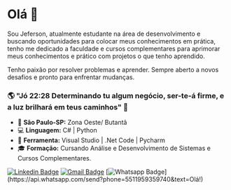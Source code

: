 # Olá 👋

Sou Jeferson, atualmente estudante na área de desenvolvimento e buscando oportunidades para colocar meus conhecimentos em prática, tenho me dedicado a faculdade e cursos complementares para aprimorar meus conhecimentos e prático com projetos o que tenho aprendido. 

Tenho paixão por resolver problemas e aprender. Sempre aberto a novos desafios e pronto para enfrentar mudanças.

### 🌎 "Jó 22:28 Determinando tu algum negócio, ser-te-á firme, e a luz brilhará em teus caminhos" 🙏

- 📍 **São Paulo-SP:** Zona Oeste/ Butantã
- 💻 **Linguagem:** C# | Python
- 🔧 **Ferramenta:** Visual Studio | .Net Code | Pycharm
- 🎓 **Formação:** Cursando Análise e Desenvolvimento de Sistemas e Cursos Complementares.

[![Linkedin Badge](https://img.shields.io/badge/-Jeferson%20Santos-6633cc?style=flat-square&logo=Linkedin&logoColor=white&link=https://www.linkedin.com/in/jeferson-santos1/)](https://www.linkedin.com/in/jeferson-santos1/)   [![Gmail Badge](https://img.shields.io/badge/-Jeferson143@hotmail.com-6633cc?style=flat-square&logo=Gmail&logoColor=white&link=mailto:Jeferson143@hotmail.com)](mailto:Jeferson143@hotmail.com)  [![Whatsapp Badge](https://img.shields.io/badge/-Whatsapp-4CA143?style=flat-square&labelColor=4CA143&logo=whatsapp&logoColor=white&link=https://api.whatsapp.com/send?phone=5511959359740&text=Olá!)](https://api.whatsapp.com/send?phone=5511959359740&text=Olá!)
